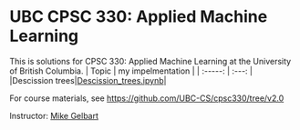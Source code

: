# UBC CPSC 330: Applied Machine Learning

This is solutions for CPSC 330: Applied Machine Learning at the University of British Columbia.
| Topic  | my impelmentation    | 
| :-----: | :---: | 
|Descission trees|[Descission_trees.ipynb](./Descission_trees.ipynb)|

For course materials, see https://github.com/UBC-CS/cpsc330/tree/v2.0

Instructor: [Mike Gelbart](https://www.mikegelbart.com/)
